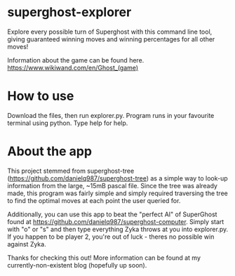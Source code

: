 # superghost-explorer
Explore every possible turn of Superghost with this command line tool, giving guaranteed winning moves and winning percentages for all other moves!

Information about the game can be found here. https://www.wikiwand.com/en/Ghost_(game)

# How to use
Download the files, then run explorer.py. Program runs in your favourite terminal using python. Type help for help.

# About the app
This project stemmed from superghost-tree (https://github.com/danielq987/superghost-tree) as a simple way to look-up information from the large, ~15mB pascal file. Since the tree was already made, this program was fairly simple and simply required traversing the tree to find the optimal moves at each point the user queried for. 

Additionally, you can use this app to beat the "perfect AI" of SuperGhost found at https://github.com/danielq987/superghost-computer. Simply start with "o" or "s" and then type everything Zyka throws at you into explorer.py. If you happen to be player 2, you're out of luck - theres no possible win against Zyka. 

Thanks for checking this out! More information can be found at my currently-non-existent blog (hopefully up soon).
